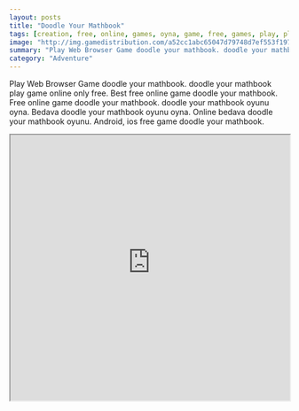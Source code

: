 ```yaml
---
layout: posts
title: "Doodle Your Mathbook"
tags: [creation, free, online, games, oyna, game, free, games, play, play, games]
image: "http://img.gamedistribution.com/a52cc1abc65047d79748d7ef553f197c.jpg"
summary: "Play Web Browser Game doodle your mathbook. doodle your mathbook play game online only free. Best free online game doodle your mathbook. Free online game doodle your mathbook. doodle your mathbook oyunu oyna. Bedava doodle your mathbook oyunu oyna. Online bedava doodle your mathbook oyunu. Android, ios free game doodle your mathbook."
category: "Adventure"
---
```


Play Web Browser Game doodle your mathbook. doodle your mathbook play game online only free. Best free online game doodle your mathbook. Free online game doodle your mathbook. doodle your mathbook oyunu oyna. Bedava doodle your mathbook oyunu oyna. Online bedava doodle your mathbook oyunu. Android, ios free game doodle your mathbook.

<iframe width="100%" height="480px;" src="http://flash.gamedistribution.com?game=a52cc1abc65047d79748d7ef553f197c"></iframe>